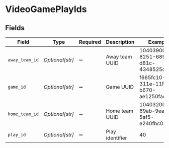 # VideoGamePlayIds


## Fields

| Field                                | Type                                 | Required                             | Description                          | Example                              |
| ------------------------------------ | ------------------------------------ | ------------------------------------ | ------------------------------------ | ------------------------------------ |
| `away_team_id`                       | *Optional[str]*                      | :heavy_minus_sign:                   | Away team UUID                       | 10403900-8251-6892-d81c-4348525c2d47 |
| `game_id`                            | *Optional[str]*                      | :heavy_minus_sign:                   | Game UUID                            | f665fc10-311e-11f0-b670-ae1250fadad1 |
| `home_team_id`                       | *Optional[str]*                      | :heavy_minus_sign:                   | Home team UUID                       | 10403200-69ab-9ea6-5af5-e240fbc08bea |
| `play_id`                            | *Optional[str]*                      | :heavy_minus_sign:                   | Play identifier                      | 40                                   |